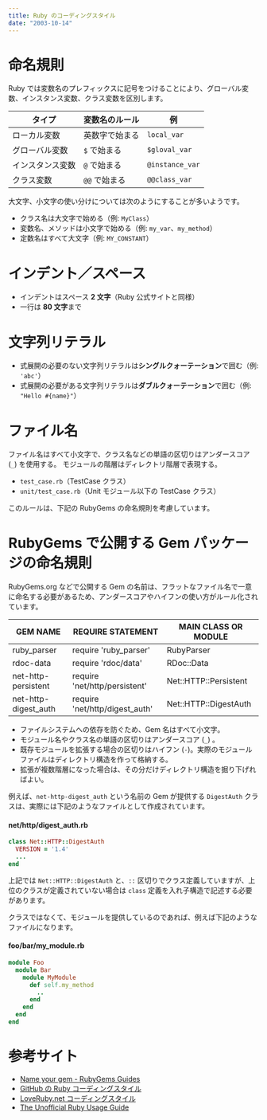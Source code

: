 ```yaml
---
title: Ruby のコーディングスタイル
date: "2003-10-14"
---
```


命名規則
====
Ruby では変数名のプレフィックスに記号をつけることにより、グローバル変数、インスタンス変数、クラス変数を区別します。

| タイプ | 変数名のルール | 例 |
| ---- | ---- | ---- |
| ローカル変数 | 英数字で始まる | `local_var` |
| グローバル変数 | `$` で始まる | `$gloval_var` |
| インスタンス変数 | `@` で始まる | `@instance_var` |
| クラス変数 | `@@` で始まる | `@@class_var` |

大文字、小文字の使い分けについては次のようにすることが多いようです。

* クラス名は大文字で始める（例: `MyClass`）
* 変数名、メソッドは小文字で始める（例: `my_var`、`my_method`）
* 定数名はすべて大文字（例: `MY_CONSTANT`）


インデント／スペース
====
- インデントはスペース **2 文字**（Ruby 公式サイトと同様）
- 一行は **80 文字**まで

文字列リテラル
====
- 式展開の必要のない文字列リテラルは**シングルクォーテーション**で囲む（例: `'abc'`）
- 式展開の必要がある文字列リテラルは**ダブルクォーテーション**で囲む（例: `"Hello #{name}"`）

ファイル名
====
ファイル名はすべて小文字で、クラス名などの単語の区切りはアンダースコア (`_`) を使用する。
モジュールの階層はディレクトリ階層で表現する。

- `test_case.rb`（TestCase クラス）
- `unit/test_case.rb`（Unit モジュール以下の TestCase クラス）

このルールは、下記の RubyGems の命名規則を考慮しています。

RubyGems で公開する Gem パッケージの命名規則
====
RubyGems.org などで公開する Gem の名前は、フラットなファイル名で一意に命名する必要があるため、アンダースコアやハイフンの使い方がルール化されています。

| GEM NAME | REQUIRE STATEMENT | MAIN CLASS OR MODULE |
| -------- | ----------------- | -------------------- |
| ruby_parser | require 'ruby_parser' | RubyParser |
| rdoc-data | require 'rdoc/data' | RDoc::Data |
| net-http-persistent | require 'net/http/persistent' | Net::HTTP::Persistent |
| net-http-digest_auth | require 'net/http/digest_auth' | Net::HTTP::DigestAuth |

- ファイルシステムへの依存を防ぐため、Gem 名はすべて小文字。
- モジュール名やクラス名の単語の区切りはアンダースコア (`_`) 。
- 既存モジュールを拡張する場合の区切りはハイフン (`-`)。実際のモジュールファイルはディレクトリ構造を作って格納する。
- 拡張が複数階層になった場合は、その分だけディレクトリ構造を掘り下げればよい。

例えば、`net-http-digest_auth` という名前の Gem が提供する `DigestAuth` クラスは、実際には下記のようなファイルとして作成されています。

#### net/http/digest_auth.rb
```ruby
class Net::HTTP::DigestAuth
  VERSION = '1.4'
  ...
end
```

上記では `Net::HTTP::DigestAuth` と、`::` 区切りでクラス定義していますが、上位のクラスが定義されていない場合は `class` 定義を入れ子構造で記述する必要があります。

クラスではなくて、モジュールを提供しているのであれば、例えば下記のようなファイルになります。

#### foo/bar/my_module.rb
```ruby
module Foo
  module Bar
    module MyModule
      def self.my_method
        ..
      end
    end
  end
end
```


参考サイト
====
* [Name your gem - RubyGems Guides](http://guides.rubygems.org/name-your-gem/)
* [GitHub の Ruby コーディングスタイル](https://github.com/styleguide/ruby)
* [LoveRuby.net コーディングスタイル](http://www.loveruby.net/w/RubyCodingStyle.html)
* [The Unofficial Ruby Usage Guide](http://www.caliban.org/ruby/rubyguide.shtml)

